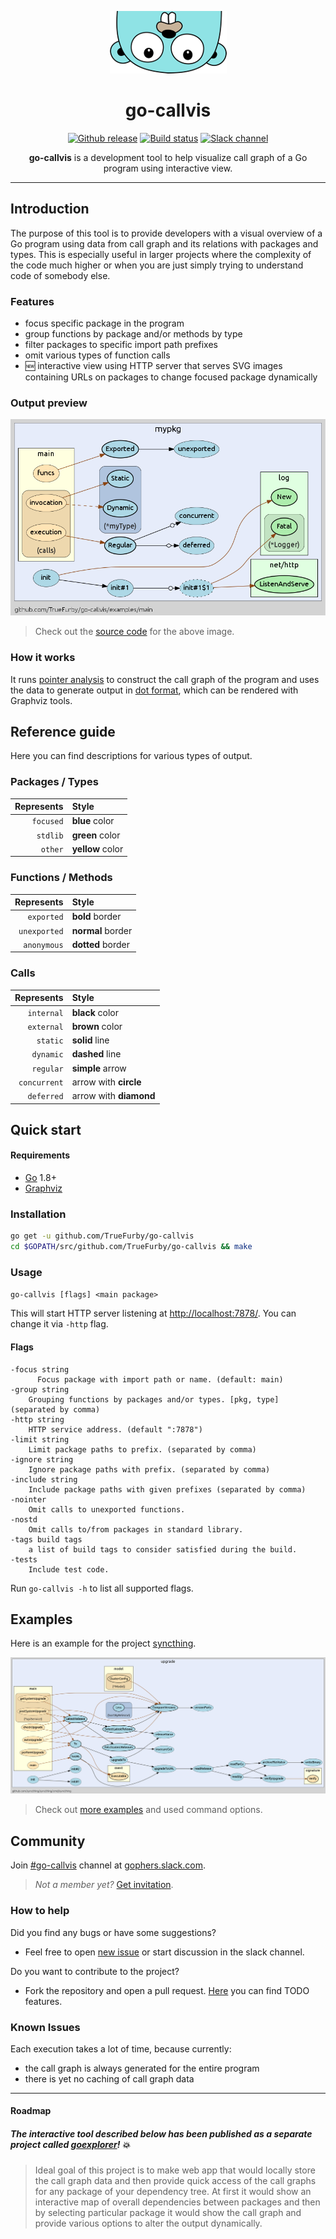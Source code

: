 <p align="center"><img src="images/gopher.png" alt="gopher"></p>

<h1 align="center">go-callvis</h1>

<p align="center">
  <a href="https://github.com/TrueFurby/go-callvis/releases"><img src="https://img.shields.io/github/release/truefurby/go-callvis.svg" alt="Github release"></a>
  <a href="https://travis-ci.org/TrueFurby/go-callvis"><img src="https://travis-ci.org/TrueFurby/go-callvis.svg?branch=master" alt="Build status"></a>
  <a href="https://gophers.slack.com/archives/go-callvis"><img src="https://img.shields.io/badge/gophers%20slack-%23go--callvis-ff69b4.svg" alt="Slack channel"></a>
</p>

<p align="center"><b>go-callvis</b> is a development tool to help visualize call graph of a Go program using interactive view.</p>

---

## Introduction

The purpose of this tool is to provide developers with a visual overview of a Go program using data from call graph 
and its relations with packages and types. This is especially useful in larger projects where the complexity of 
the code much higher or when you are just simply trying to understand code of somebody else.

### Features

- focus specific package in the program
- group functions by package and/or methods by type
- filter packages to specific import path prefixes
- omit various types of function calls
- :new: interactive view using HTTP server that serves SVG images 
  containing URLs on packages to change focused package dynamically

### Output preview

[![main](images/main.png)](https://raw.githubusercontent.com/TrueFurby/go-callvis/master/images/main.png)

> Check out the [source code](examples/main) for the above image.

### How it works

It runs [pointer analysis](https://godoc.org/golang.org/x/tools/go/pointer) to construct the call graph of the program and 
uses the data to generate output in [dot format](http://www.graphviz.org/content/dot-language), which can be rendered with Graphviz tools.

## Reference guide

Here you can find descriptions for various types of output.

### Packages / Types

Represents  | Style
----------: | :-------------
`focused`   | **blue** color
`stdlib`    | **green** color
`other`     | **yellow** color

### Functions / Methods

Represents   | Style
-----------: | :--------------
`exported`   | **bold** border
`unexported` | **normal** border
`anonymous`  | **dotted** border

### Calls

Represents   | Style
-----------: | :-------------
`internal`   | **black** color
`external`   | **brown** color
`static`     | **solid** line
`dynamic`    | **dashed** line
`regular`    | **simple** arrow
`concurrent` | arrow with **circle**
`deferred`   | arrow with **diamond**

## Quick start

#### Requirements

- [Go](https://golang.org/dl/) 1.8+
- [Graphviz](http://www.graphviz.org/download/)

### Installation

```sh
go get -u github.com/TrueFurby/go-callvis
cd $GOPATH/src/github.com/TrueFurby/go-callvis && make
```

### Usage

`go-callvis [flags] <main package>`

This will start HTTP server listening at [http://localhost:7878/](http://localhost:7878/). You can change it via `-http` flag. 

#### Flags

```
-focus string
      Focus package with import path or name. (default: main)
-group string
    Grouping functions by packages and/or types. [pkg, type] (separated by comma)
-http string
	HTTP service address. (default ":7878")
-limit string
    Limit package paths to prefix. (separated by comma)
-ignore string
    Ignore package paths with prefix. (separated by comma)
-include string
   	Include package paths with given prefixes (separated by comma)
-nointer
	Omit calls to unexported functions.
-nostd
	Omit calls to/from packages in standard library.
-tags build tags
	a list of build tags to consider satisfied during the build.
-tests
	Include test code.
```

Run `go-callvis -h` to list all supported flags.

## Examples

Here is an example for the project [syncthing](https://github.com/syncthing/syncthing).

[![syncthing example](images/syncthing.png)](https://raw.githubusercontent.com/TrueFurby/go-callvis/master/images/syncthing.png)

> Check out [more examples](examples) and used command options.

## Community

Join [#go-callvis](https://gophers.slack.com/archives/go-callvis) channel at [gophers.slack.com](http://gophers.slack.com).

> *Not a member yet?* [Get invitation](https://gophersinvite.herokuapp.com).

### How to help

Did you find any bugs or have some suggestions?
- Feel free to open [new issue](https://github.com/TrueFurby/go-callvis/issues/new) or start discussion in the slack channel.

Do you want to contribute to the project?
- Fork the repository and open a pull request. [Here](https://github.com/TrueFurby/go-callvis/projects/1) you can find TODO features.

### Known Issues

Each execution takes a lot of time, because currently:
- the call graph is always generated for the entire program
- there is yet no caching of call graph data

---

#### Roadmap

##### The *interactive tool* described below has been published as a *separate project* called [goexplorer](https://github.com/TrueFurby/goexplorer)! :boom:

> Ideal goal of this project is to make web app that would locally store the call graph data and then provide quick access of the call graphs for any package of your dependency tree. At first it would show an interactive map of overall dependencies between packages and then by selecting particular package it would show the call graph and provide various options to alter the output dynamically.
